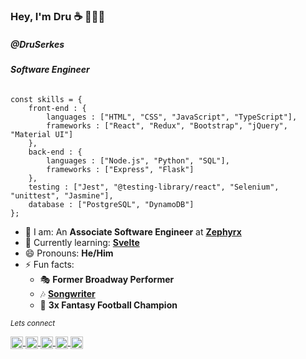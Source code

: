 ### Hey, I'm Dru ☕️ 👨🏻‍💻 

##### @DruSerkes

###### **Software Engineer**

```
const skills = {
    front-end : {
        languages : ["HTML", "CSS", "JavaScript", "TypeScript"],
        frameworks : ["React", "Redux", "Bootstrap", "jQuery", "Material UI"]
    }, 
    back-end : {
        languages : ["Node.js", "Python", "SQL"],
        frameworks : ["Express", "Flask"] 
    }, 
    testing : ["Jest", "@testing-library/react", "Selenium", "unittest", "Jasmine"],
    database : ["PostgreSQL", "DynamoDB"]
};
```

- 🔭 I am: An **Associate Software Engineer** at **[Zephyrx](https://www.zephyrx.com)**
- 🌱 Currently learning: **[Svelte](https://svelte.dev/)**
- 😄 Pronouns: **He/Him**
- ⚡ Fun facts: 
    - 🎭 **Former Broadway Performer** 
    - 🎶 [**Songwriter**](https://open.spotify.com/artist/61MnpadJtHfqjv1diIAL2t?si=QS1JpFwuRPe-RpFdGWDBZA)
    - 🏈 **3x Fantasy Football Champion**

<small>*Lets connect*</small>
<p align="left">
    <a href="https://twitter.com/druserkes" target="_blank">
        <img align="center" src="https://cdn.jsdelivr.net/npm/simple-icons@3.0.1/icons/twitter.svg" alt="druserkes" height="20" width="20" />
    </a>
    <a href="https://linkedin.com/in/dru-serkes" target="_blank">
        <img align="center" src="https://cdn.jsdelivr.net/npm/simple-icons@3.0.1/icons/linkedin.svg" alt="dru-serkes" height="20" width="20" />
    </a>
    <a href="https://instagram.com/druserkes" target="_blank">
        <img align="center" src="https://cdn.jsdelivr.net/npm/simple-icons@3.0.1/icons/instagram.svg" alt="druserkes" height="20" width="20" />
    </a>
    <a href="https://stackoverflow.com/users/13714887" target="_blank">
        <img align="center" src="https://cdn.jsdelivr.net/npm/simple-icons@3.0.1/icons/stackoverflow.svg" alt="13714887" height="20" width="20" />
    </a>
    <a href="https://open.spotify.com/artist/61MnpadJtHfqjv1diIAL2t?si=QS1JpFwuRPe-RpFdGWDBZA" target="_blank">
        <img align="center" src="https://i.pinimg.com/originals/7a/ec/a5/7aeca525afa2209807c15da821b2f2c6.png" alt="Dru Serkes on spotify" height="20" width="20" />
    </a>
</p>



<!--
**DruSerkes/druserkes** is a ✨ _special_ ✨ repository because its `README.md` (this file) appears on your GitHub profile.

Here are some ideas to get you started:

- 🔭 I’m currently working on ...
- 🌱 I’m currently learning ...
- 👯 I’m looking to collaborate on ...
- 🤔 I’m looking for help with ...
- 💬 Ask me about ...
- 📫 How to reach me: ...
- 😄 Pronouns: ...
- ⚡ Fun fact: ...
-->
